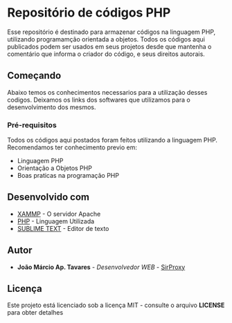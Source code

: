 # Repositório de códigos PHP

Esse repositório é destinado para armazenar códigos na linguagem PHP, utilizando programamção orientada a objetos. Todos os códigos aqui publicados podem ser usados em seus projetos desde que mantenha o comentário que informa o criador do código, e seus direitos autorais.

## Começando

Abaixo temos os conhecimentos necessarios para a utilização desses codigos. Deixamos os links dos softwares que utilizamos para o desenvolvimento dos mesmos.

### Pré-requisitos

Todos os códigos aqui postados foram feitos utilizando a linguagem PHP.
Recomendamos ter conhecimento previo em:
* Linguagem PHP
* Orientação a Objetos PHP
* Boas praticas na programação PHP

## Desenvolvido com

* [XAMMP](https://www.apachefriends.org/pt_br/index.html) - O servidor Apache
* [PHP](https://php.net) - Linguagem Utilizada
* [SUBLIME TEXT](https://www.sublimetext.com/) - Editor de texto 

## Autor

* **João Márcio Ap. Tavares** - *Desenvolvedor WEB* - [SirProxy](https://github.com/SirProxy)

## Licença

Este projeto está licenciado sob a licença MIT - consulte o arquivo **LICENSE** para obter detalhes
